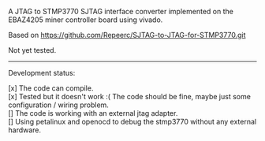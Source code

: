 A JTAG to STMP3770 SJTAG interface converter implemented on the EBAZ4205 miner controller board using vivado.  
 
Based on https://github.com/Repeerc/SJTAG-to-JTAG-for-STMP3770.git  

Not yet tested.  

---------------  

Development status:  

[x] The code can compile.  
[x] Tested but it doesn't work :( The code should be fine, maybe just some configuration / wiring problem.  
[] The code is working with an external jtag adapter.  
[] Using petalinux and openocd to debug the stmp3770 without any external hardware.  
